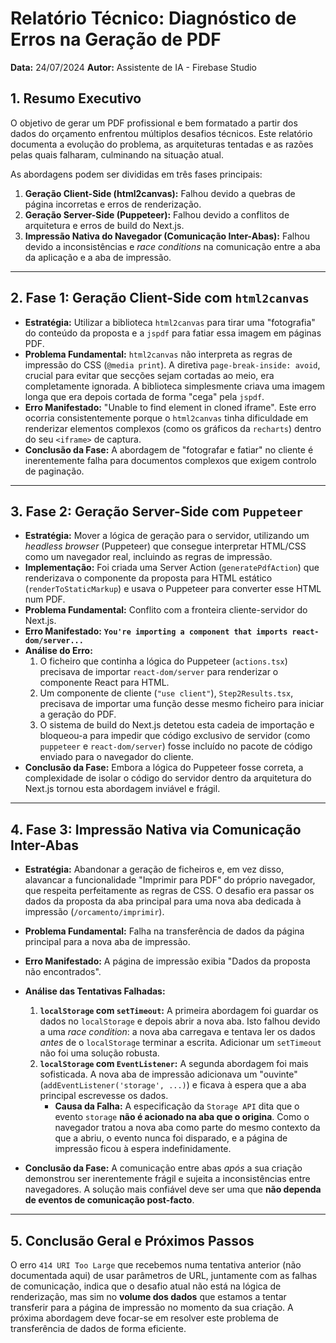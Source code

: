 # Relatório Técnico: Diagnóstico de Erros na Geração de PDF

**Data:** 24/07/2024
**Autor:** Assistente de IA - Firebase Studio

## 1. Resumo Executivo

O objetivo de gerar um PDF profissional e bem formatado a partir dos dados do orçamento enfrentou múltiplos desafios técnicos. Este relatório documenta a evolução do problema, as arquiteturas tentadas e as razões pelas quais falharam, culminando na situação atual.

As abordagens podem ser divididas em três fases principais:
1.  **Geração Client-Side (html2canvas):** Falhou devido a quebras de página incorretas e erros de renderização.
2.  **Geração Server-Side (Puppeteer):** Falhou devido a conflitos de arquitetura e erros de build do Next.js.
3.  **Impressão Nativa do Navegador (Comunicação Inter-Abas):** Falhou devido a inconsistências e *race conditions* na comunicação entre a aba da aplicação e a aba de impressão.

---

## 2. Fase 1: Geração Client-Side com `html2canvas`

- **Estratégia:** Utilizar a biblioteca `html2canvas` para tirar uma "fotografia" do conteúdo da proposta e a `jspdf` para fatiar essa imagem em páginas PDF.
- **Problema Fundamental:** `html2canvas` não interpreta as regras de impressão do CSS (`@media print`). A diretiva `page-break-inside: avoid`, crucial para evitar que secções sejam cortadas ao meio, era completamente ignorada. A biblioteca simplesmente criava uma imagem longa que era depois cortada de forma "cega" pela `jspdf`.
- **Erro Manifestado:** "Unable to find element in cloned iframe". Este erro ocorria consistentemente porque o `html2canvas` tinha dificuldade em renderizar elementos complexos (como os gráficos da `recharts`) dentro do seu `<iframe>` de captura.
- **Conclusão da Fase:** A abordagem de "fotografar e fatiar" no cliente é inerentemente falha para documentos complexos que exigem controlo de paginação.

---

## 3. Fase 2: Geração Server-Side com `Puppeteer`

- **Estratégia:** Mover a lógica de geração para o servidor, utilizando um *headless browser* (Puppeteer) que consegue interpretar HTML/CSS como um navegador real, incluindo as regras de impressão.
- **Implementação:** Foi criada uma Server Action (`generatePdfAction`) que renderizava o componente da proposta para HTML estático (`renderToStaticMarkup`) e usava o Puppeteer para converter esse HTML num PDF.
- **Problema Fundamental:** Conflito com a fronteira cliente-servidor do Next.js.
- **Erro Manifestado:** **`You're importing a component that imports react-dom/server...`**
- **Análise do Erro:**
    1.  O ficheiro que continha a lógica do Puppeteer (`actions.tsx`) precisava de importar `react-dom/server` para renderizar o componente React para HTML.
    2.  Um componente de cliente (`"use client"`), `Step2Results.tsx`, precisava de importar uma função desse mesmo ficheiro para iniciar a geração do PDF.
    3.  O sistema de build do Next.js detetou esta cadeia de importação e bloqueou-a para impedir que código exclusivo de servidor (como `puppeteer` e `react-dom/server`) fosse incluído no pacote de código enviado para o navegador do cliente.
- **Conclusão da Fase:** Embora a lógica do Puppeteer fosse correta, a complexidade de isolar o código do servidor dentro da arquitetura do Next.js tornou esta abordagem inviável e frágil.

---

## 4. Fase 3: Impressão Nativa via Comunicação Inter-Abas

- **Estratégia:** Abandonar a geração de ficheiros e, em vez disso, alavancar a funcionalidade "Imprimir para PDF" do próprio navegador, que respeita perfeitamente as regras de CSS. O desafio era passar os dados da proposta da aba principal para uma nova aba dedicada à impressão (`/orcamento/imprimir`).
- **Problema Fundamental:** Falha na transferência de dados da página principal para a nova aba de impressão.
- **Erro Manifestado:** A página de impressão exibia "Dados da proposta não encontrados".

- **Análise das Tentativas Falhadas:**
    1.  **`localStorage` com `setTimeout`:** A primeira abordagem foi guardar os dados no `localStorage` e depois abrir a nova aba. Isto falhou devido a uma *race condition*: a nova aba carregava e tentava ler os dados *antes* de o `localStorage` terminar a escrita. Adicionar um `setTimeout` não foi uma solução robusta.
    2.  **`localStorage` com `EventListener`:** A segunda abordagem foi mais sofisticada. A nova aba de impressão adicionava um "ouvinte" (`addEventListener('storage', ...)`) e ficava à espera que a aba principal escrevesse os dados.
        - **Causa da Falha:** A especificação da `Storage API` dita que o evento `storage` **não é acionado na aba que o origina**. Como o navegador tratou a nova aba como parte do mesmo contexto da que a abriu, o evento nunca foi disparado, e a página de impressão ficou à espera indefinidamente.

- **Conclusão da Fase:** A comunicação entre abas *após* a sua criação demonstrou ser inerentemente frágil e sujeita a inconsistências entre navegadores. A solução mais confiável deve ser uma que **não dependa de eventos de comunicação post-facto**.

---

## 5. Conclusão Geral e Próximos Passos

O erro `414 URI Too Large` que recebemos numa tentativa anterior (não documentada aqui) de usar parâmetros de URL, juntamente com as falhas de comunicação, indica que o desafio atual não está na lógica de renderização, mas sim no **volume dos dados** que estamos a tentar transferir para a página de impressão no momento da sua criação. A próxima abordagem deve focar-se em resolver este problema de transferência de dados de forma eficiente.